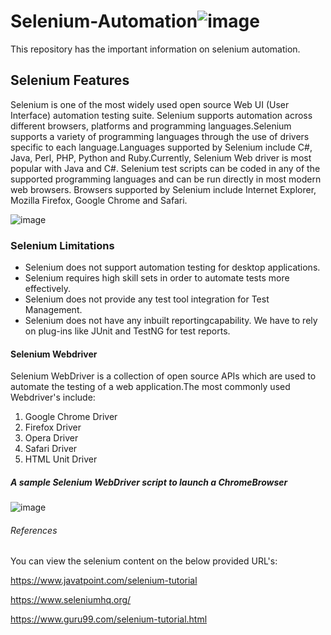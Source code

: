 # Selenium-Automation![image](https://www.seleniumhq.org/images/big-logo.png)

This repository has the important information on selenium automation.

## Selenium Features 
Selenium is one of the most widely used open source Web UI (User Interface) automation testing suite. Selenium supports automation across different browsers, platforms and programming languages.Selenium supports a variety of programming languages through the use of drivers specific to each language.Languages supported by Selenium include C#, Java, Perl, PHP, Python and Ruby.Currently, Selenium Web driver is most popular with Java and C#. Selenium test scripts can be coded in any of the supported programming languages and can be run directly in most modern web browsers. Browsers supported by Selenium include Internet Explorer, Mozilla Firefox, Google Chrome and Safari.

![image](https://static.javatpoint.com/tutorial/selenium/images/selenium-what-is-selenium.png)

### Selenium Limitations
- Selenium does not support automation testing for desktop applications.
- Selenium requires high skill sets in order to automate tests more effectively.
- Selenium does not provide any test tool integration for Test Management.
- Selenium does not have any inbuilt reportingcapability. We have to rely on plug-ins like JUnit and TestNG for test reports.

#### Selenium Webdriver
Selenium WebDriver is a collection of open source APIs which are used to automate the testing of a web application.The most commonly used Webdriver's include:
1. Google Chrome Driver
2. Firefox Driver 
3. Opera Driver
4. Safari Driver
5. HTML Unit Driver

##### A sample Selenium WebDriver script to launch a ChromeBrowser
![image](http://1.bp.blogspot.com/-wEGPWQa6w_s/VTNmW7nslFI/AAAAAAAAATc/WsyhYwlppNA/s1600/chrome%2BBrowser%2BInvoke.png)

###### References
 You can view the selenium content on the below provided URL's:
 
 https://www.javatpoint.com/selenium-tutorial
 
 https://www.seleniumhq.org/
 
 https://www.guru99.com/selenium-tutorial.html
 


